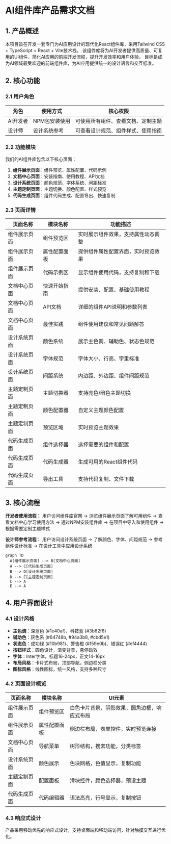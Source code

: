 # AI组件库产品需求文档

## 1. 产品概述

本项目旨在开发一套专门为AI应用设计的现代化React组件库，采用Tailwind CSS + TypeScript + React + Vite技术栈。
该组件库将为AI开发者提供高质量、可复用的UI组件，简化AI应用的前端开发流程，提升开发效率和用户体验。
目标是成为AI领域最受欢迎的前端组件库，为AI应用提供统一的设计语言和交互标准。

## 2. 核心功能

### 2.1 用户角色

| 角色 | 使用方式 | 核心权限 |
|------|----------|----------|
| AI开发者 | NPM包安装使用 | 可使用所有组件、查看文档、定制主题 |
| 设计师 | 设计系统参考 | 可查看设计规范、组件样式、使用指南 |

### 2.2 功能模块

我们的AI组件库包含以下核心页面：
1. **组件展示页面**：组件预览、属性配置、代码示例
2. **文档中心页面**：安装指南、使用教程、API文档
3. **设计系统页面**：颜色规范、字体系统、间距标准
4. **主题定制页面**：主题切换、颜色配置、样式预览
5. **代码生成页面**：组件代码生成、配置导出、快速复制

### 2.3 页面详情

| 页面名称 | 模块名称 | 功能描述 |
|----------|----------|----------|
| 组件展示页面 | 组件预览区 | 实时展示组件效果，支持属性动态调整 |
| 组件展示页面 | 属性配置面板 | 提供组件属性配置界面，实时预览效果 |
| 组件展示页面 | 代码示例区 | 显示组件使用代码，支持复制和下载 |
| 文档中心页面 | 快速开始指南 | 提供安装、配置、基础使用教程 |
| 文档中心页面 | API文档 | 详细的组件API说明和参数列表 |
| 文档中心页面 | 最佳实践 | 组件使用建议和常见问题解答 |
| 设计系统页面 | 颜色系统 | 展示主色调、辅助色、状态色规范 |
| 设计系统页面 | 字体规范 | 字体大小、行高、字重标准 |
| 设计系统页面 | 间距系统 | 内边距、外边距、组件间距规范 |
| 主题定制页面 | 主题切换器 | 支持亮色/暗色主题切换 |
| 主题定制页面 | 颜色配置器 | 自定义主题颜色配置 |
| 主题定制页面 | 预览区域 | 实时预览主题效果 |
| 代码生成页面 | 组件选择器 | 选择需要的组件和配置 |
| 代码生成页面 | 代码生成器 | 生成可用的React组件代码 |
| 代码生成页面 | 导出工具 | 支持代码复制、文件下载 |

## 3. 核心流程

**开发者使用流程：**
用户访问组件库官网 → 浏览组件展示页面了解可用组件 → 查看文档中心学习使用方法 → 通过NPM安装组件库 → 在项目中导入和使用组件 → 根据需要定制主题样式

**设计师参考流程：**
用户访问设计系统页面 → 了解颜色、字体、间距规范 → 参考组件设计标准 → 在设计工具中应用设计系统

```mermaid
graph TD
  A[组件展示页面] --> B[文档中心页面]
  A --> C[代码生成页面]
  B --> D[设计系统页面]
  D --> E[主题定制页面]
  C --> A
  E --> A
```

## 4. 用户界面设计

### 4.1 设计风格

- **主色调**：深蓝色 (#1e40af)、科技蓝 (#3b82f6)
- **辅助色**：灰色系 (#64748b, #94a3b8, #cbd5e1)
- **状态色**：成功绿 (#10b981)、警告橙 (#f59e0b)、错误红 (#ef4444)
- **按钮样式**：圆角设计，渐变背景，悬停动效
- **字体**：Inter字体，标题16-24px，正文14-16px
- **布局风格**：卡片式布局，顶部导航，侧边栏分类
- **图标风格**：线性图标，统一风格，支持多种尺寸

### 4.2 页面设计概览

| 页面名称 | 模块名称 | UI元素 |
|----------|----------|--------|
| 组件展示页面 | 组件预览区 | 白色卡片背景，阴影效果，圆角边框，响应式布局 |
| 组件展示页面 | 属性配置面板 | 侧边栏布局，表单控件，实时预览连接 |
| 文档中心页面 | 导航菜单 | 树形结构，搜索功能，分类标签 |
| 设计系统页面 | 颜色展示 | 色块网格，色值显示，复制功能 |
| 主题定制页面 | 配置面板 | 滑块控件，颜色选择器，预设主题 |
| 代码生成页面 | 代码编辑器 | 语法高亮，行号显示，复制按钮 |

### 4.3 响应式设计

产品采用移动优先的响应式设计，支持桌面端和移动端访问，针对触摸交互进行优化。